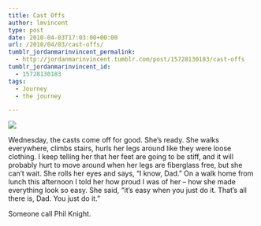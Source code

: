 ```yaml
---
title: Cast Offs
author: lmvincent
type: post
date: 2010-04-03T17:03:00+00:00
url: /2010/04/03/cast-offs/
tumblr_jordanmarinvincent_permalink:
  - http://jordanmarinvincent.tumblr.com/post/15728130183/cast-offs
tumblr_jordanmarinvincent_id:
  - 15728130183
tags:
  - Journey
  - the journey

---
```

![][1]

Wednesday, the casts come off for good. She&rsquo;s ready. She walks everywhere, climbs stairs, hurls her legs around like they were loose clothing. I keep telling her that her feet are going to be stiff, and it will probably hurt to move around when her legs are fiberglass free, but she can&rsquo;t wait. She rolls her eyes and says, &ldquo;I know, Dad.&rdquo; On a walk home from lunch this afternoon I told her how proud I was of her &ndash; how she made everything look so easy. She said, &ldquo;it&rsquo;s easy when you just do it. That&rsquo;s all there is, Dad. You just do it.&rdquo;

Someone call Phil Knight.

<div class="blogger-post-footer">
  <img loading="lazy" alt="" height="1" src="https://blogger.googleusercontent.com/tracker/9039099668816362935-3154417932103203711?l=jordansjourney2.blogspot.com" width="1" />
</div>

 [1]: http://media.tumblr.com/tumblr_lyvz3pzPIQ1r5aaue.jpg